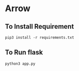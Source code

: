 # Arrow

## To Install Requirement

~~~
pip3 install -r requirements.txt
~~~

## To Run flask

~~~
python3 app.py
~~~